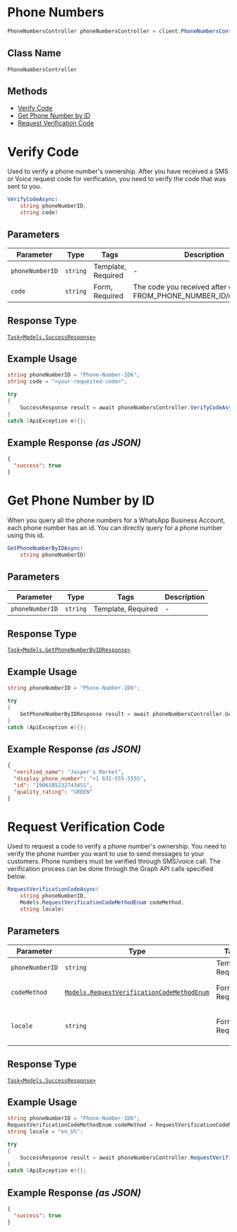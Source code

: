 # Phone Numbers

```csharp
PhoneNumbersController phoneNumbersController = client.PhoneNumbersController;
```

## Class Name

`PhoneNumbersController`

## Methods

* [Verify Code](../../doc/controllers/phone-numbers.md#verify-code)
* [Get Phone Number by ID](../../doc/controllers/phone-numbers.md#get-phone-number-by-id)
* [Request Verification Code](../../doc/controllers/phone-numbers.md#request-verification-code)


# Verify Code

Used to verify a phone number's ownership. After you have received a SMS or Voice request code for verification, you need to verify the code that was sent to you.

```csharp
VerifyCodeAsync(
    string phoneNumberID,
    string code)
```

## Parameters

| Parameter | Type | Tags | Description |
|  --- | --- | --- | --- |
| `phoneNumberID` | `string` | Template, Required | - |
| `code` | `string` | Form, Required | The code you received after calling FROM_PHONE_NUMBER_ID/request_code. |

## Response Type

[`Task<Models.SuccessResponse>`](../../doc/models/success-response.md)

## Example Usage

```csharp
string phoneNumberID = "Phone-Number-ID6";
string code = "<your-requested-code>";

try
{
    SuccessResponse result = await phoneNumbersController.VerifyCodeAsync(phoneNumberID, code);
}
catch (ApiException e){};
```

## Example Response *(as JSON)*

```json
{
  "success": true
}
```


# Get Phone Number by ID

When you query all the phone numbers for a WhatsApp Business Account, each phone number has an id. You can directly query for a phone number using this id.

```csharp
GetPhoneNumberByIDAsync(
    string phoneNumberID)
```

## Parameters

| Parameter | Type | Tags | Description |
|  --- | --- | --- | --- |
| `phoneNumberID` | `string` | Template, Required | - |

## Response Type

[`Task<Models.GetPhoneNumberByIDResponse>`](../../doc/models/get-phone-number-by-id-response.md)

## Example Usage

```csharp
string phoneNumberID = "Phone-Number-ID6";

try
{
    GetPhoneNumberByIDResponse result = await phoneNumbersController.GetPhoneNumberByIDAsync(phoneNumberID);
}
catch (ApiException e){};
```

## Example Response *(as JSON)*

```json
{
  "verified_name": "Jasper's Market",
  "display_phone_number": "+1 631-555-5555",
  "id": "1906385232743451",
  "quality_rating": "GREEN"
}
```


# Request Verification Code

Used to request a code to verify a phone number's ownership. You need to verify the phone number you want to use to send messages to your customers. Phone numbers must be verified through SMS/voice call. The verification process can be done through the Graph API calls specified below.

```csharp
RequestVerificationCodeAsync(
    string phoneNumberID,
    Models.RequestVerificationCodeMethodEnum codeMethod,
    string locale)
```

## Parameters

| Parameter | Type | Tags | Description |
|  --- | --- | --- | --- |
| `phoneNumberID` | `string` | Template, Required | - |
| `codeMethod` | [`Models.RequestVerificationCodeMethodEnum`](../../doc/models/request-verification-code-method-enum.md) | Form, Required | Chosen method for verification. |
| `locale` | `string` | Form, Required | Your locale. For example: "en_US". |

## Response Type

[`Task<Models.SuccessResponse>`](../../doc/models/success-response.md)

## Example Usage

```csharp
string phoneNumberID = "Phone-Number-ID6";
RequestVerificationCodeMethodEnum codeMethod = RequestVerificationCodeMethodEnum.SMS;
string locale = "en_US";

try
{
    SuccessResponse result = await phoneNumbersController.RequestVerificationCodeAsync(phoneNumberID, codeMethod, locale);
}
catch (ApiException e){};
```

## Example Response *(as JSON)*

```json
{
  "success": true
}
```

